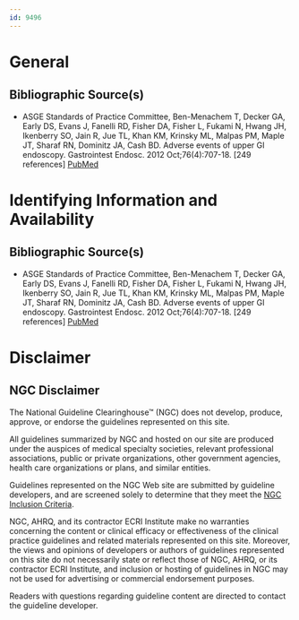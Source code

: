 ```yaml
---
id: 9496
---
```


# General

## Bibliographic Source(s)

- ASGE Standards of Practice Committee, Ben-Menachem T, Decker GA, Early DS, Evans J, Fanelli RD, Fisher DA, Fisher L, Fukami N, Hwang JH, Ikenberry SO, Jain R, Jue TL, Khan KM, Krinsky ML, Malpas PM, Maple JT, Sharaf RN, Dominitz JA, Cash BD. Adverse events of upper GI endoscopy. Gastrointest Endosc. 2012 Oct;76(4):707-18. [249 references] [ PubMed ](http://www.ncbi.nlm.nih.gov/entrez/query.fcgi?cmd=Retrieve&db=pubmed&dopt=Abstract&list_uids=22985638)

# Identifying Information and Availability

## Bibliographic Source(s)

- ASGE Standards of Practice Committee, Ben-Menachem T, Decker GA, Early DS, Evans J, Fanelli RD, Fisher DA, Fisher L, Fukami N, Hwang JH, Ikenberry SO, Jain R, Jue TL, Khan KM, Krinsky ML, Malpas PM, Maple JT, Sharaf RN, Dominitz JA, Cash BD. Adverse events of upper GI endoscopy. Gastrointest Endosc. 2012 Oct;76(4):707-18. [249 references] [ PubMed ](http://www.ncbi.nlm.nih.gov/entrez/query.fcgi?cmd=Retrieve&db=pubmed&dopt=Abstract&list_uids=22985638)

# Disclaimer

## NGC Disclaimer

The National Guideline Clearinghouse™ (NGC) does not develop, produce, approve, or endorse the guidelines represented on this site.

All guidelines summarized by NGC and hosted on our site are produced under the auspices of medical specialty societies, relevant professional associations, public or private organizations, other government agencies, health care organizations or plans, and similar entities.

Guidelines represented on the NGC Web site are submitted by guideline developers, and are screened solely to determine that they meet the [NGC Inclusion Criteria](/help-and-about/summaries/inclusion-criteria).

NGC, AHRQ, and its contractor ECRI Institute make no warranties concerning the content or clinical efficacy or effectiveness of the clinical practice guidelines and related materials represented on this site. Moreover, the views and opinions of developers or authors of guidelines represented on this site do not necessarily state or reflect those of NGC, AHRQ, or its contractor ECRI Institute, and inclusion or hosting of guidelines in NGC may not be used for advertising or commercial endorsement purposes.

Readers with questions regarding guideline content are directed to contact the guideline developer.

